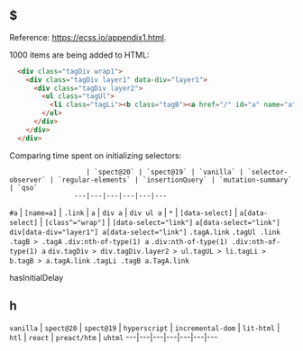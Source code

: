 ## $

Reference: https://ecss.io/appendix1.html.

1000 items are being added to HTML:

```html
  <div class="tagDiv wrap1">
    <div class="tagDiv layer1" data-div="layer1">
      <div class="tagDiv layer2">
        <ul class="tagUl">
          <li class="tagLi"><b class="tagB"><a href="/" id="a" name="a" class="tagA link" data-select="link">Select</a></b></li>
        </ul>
      </div>
    </div>
  </div>
```

Comparing time spent on initializing selectors:

                       | `spect@20` | `spect@19` | `vanilla` | `selector-observer` | `regular-elements` | `insertionQuery` | `mutation-summary` | `qso`
                    ---|---|---|---|---|---
`#a`                   |
`[name=a]`             |
`.link`                |
`a`                    |
`div a`                |
`div ul a`             |
`*`                    |
`[data-select]`        |
`a[data-select]`       |
`[class^="wrap"]`      |
`[data-select="link"]`
`a[data-select="link"]`
`div[data-div="layer1"] a[data-select="link"]`
`.tagA.link`
`.tagUl .link`
`.tagB > .tagA`
`.div:nth-of-type(1) a`
`.div:nth-of-type(1) .div:nth-of-type(1) a`
`div.tagDiv > div.tagDiv.layer2 > ul.tagUL > li.tagLi > b.tagB > a.tagA.link`
`.tagLi .tagB a.TagA.link`

hasInitialDelay


## h

`vanilla` | `spect@20` | `spect@19` | `hyperscript` | `incremental-dom` | `lit-html` | `htl` | `react` | `preact/htm` | `uhtml`
---|---|---|---|---|---|---





